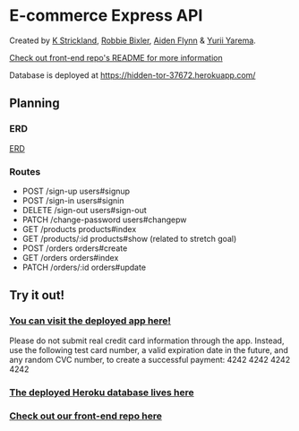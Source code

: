 # E-commerce Express API

Created by [K Strickland](https://github.com/kstrickland0612), [Robbie Bixler](https://github.com/rrbixler), [Aiden Flynn](https://github.com/awf825) & [Yurii Yarema](https://github.com/yura85).

[Check out front-end repo's README for more information](https://github.com/team-kray/e-commerce-client)

Database is deployed at https://hidden-tor-37672.herokuapp.com/

## Planning

### ERD
[ERD](https://i.imgur.com/1JQanwT.png)

### Routes

- POST /sign-up users#signup
- POST /sign-in users#signin
- DELETE /sign-out users#sign-out
- PATCH /change-password users#changepw
- GET /products products#index
- GET /products/:id products#show (related to stretch goal)
- POST /orders orders#create
- GET /orders orders#index
- PATCH /orders/:id orders#update

## Try it out!

### [You can visit the deployed app here!](https://team-kray.github.io/e-commerce-client/)
Please do not submit real credit card information through the app. Instead, use the following test card number, a valid expiration date in the future, and any random CVC number, to create a successful payment: 4242 4242 4242 4242

### [The deployed Heroku database lives here](https://hidden-tor-37672.herokuapp.com/)

### [Check out our front-end repo here](https://github.com/team-kray/e-commerce-api)
